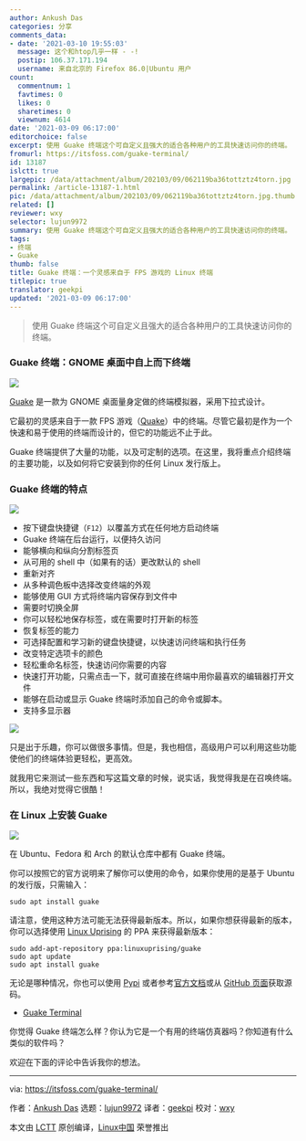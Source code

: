 ```yaml
---
author: Ankush Das
categories: 分享
comments_data:
- date: '2021-03-10 19:55:03'
  message: 这个和htop几乎一样 - -!
  postip: 106.37.171.194
  username: 来自北京的 Firefox 86.0|Ubuntu 用户
count:
  commentnum: 1
  favtimes: 0
  likes: 0
  sharetimes: 0
  viewnum: 4614
date: '2021-03-09 06:17:00'
editorchoice: false
excerpt: 使用 Guake 终端这个可自定义且强大的适合各种用户的工具快速访问你的终端。
fromurl: https://itsfoss.com/guake-terminal/
id: 13187
islctt: true
largepic: /data/attachment/album/202103/09/062119ba36tottztz4torn.jpg
permalink: /article-13187-1.html
pic: /data/attachment/album/202103/09/062119ba36tottztz4torn.jpg.thumb.jpg
related: []
reviewer: wxy
selector: lujun9972
summary: 使用 Guake 终端这个可自定义且强大的适合各种用户的工具快速访问你的终端。
tags:
- 终端
- Guake
thumb: false
title: Guake 终端：一个灵感来自于 FPS 游戏的 Linux 终端
titlepic: true
translator: geekpi
updated: '2021-03-09 06:17:00'
---
```



> 
> 使用 Guake 终端这个可自定义且强大的适合各种用户的工具快速访问你的终端。
> 
> 
> 


### Guake 终端：GNOME 桌面中自上而下终端


![](/data/attachment/album/202103/09/062119ba36tottztz4torn.jpg)


[Guake](http://guake-project.org/) 是一款为 GNOME 桌面量身定做的终端模拟器，采用下拉式设计。


它最初的灵感来自于一款 FPS 游戏（[Quake](https://quake.bethesda.net/en)）中的终端。尽管它最初是作为一个快速和易于使用的终端而设计的，但它的功能远不止于此。


Guake 终端提供了大量的功能，以及可定制的选项。在这里，我将重点介绍终端的主要功能，以及如何将它安装到你的任何 Linux 发行版上。


### Guake 终端的特点


![](/data/attachment/album/202103/09/061702x2uduu3zuzg347pa.jpg)


* 按下键盘快捷键（`F12`）以覆盖方式在任何地方启动终端
* Guake 终端在后台运行，以便持久访问
* 能够横向和纵向分割标签页
* 从可用的 shell 中（如果有的话）更改默认的 shell
* 重新对齐
* 从多种调色板中选择改变终端的外观
* 能够使用 GUI 方式将终端内容保存到文件中
* 需要时切换全屏
* 你可以轻松地保存标签，或在需要时打开新的标签
* 恢复标签的能力
* 可选择配置和学习新的键盘快捷键，以快速访问终端和执行任务
* 改变特定选项卡的颜色
* 轻松重命名标签，快速访问你需要的内容
* 快速打开功能，只需点击一下，就可直接在终端中用你最喜欢的编辑器打开文件
* 能够在启动或显示 Guake 终端时添加自己的命令或脚本。
* 支持多显示器


![](/data/attachment/album/202103/09/061703kzb0z0g64v88zps8.jpg)


只是出于乐趣，你可以做很多事情。但是，我也相信，高级用户可以利用这些功能使他们的终端体验更轻松，更高效。


就我用它来测试一些东西和写这篇文章的时候，说实话，我觉得我是在召唤终端。所以，我绝对觉得它很酷！


### 在 Linux 上安装 Guake


![](/data/attachment/album/202103/09/061703qnnwlel3wwuen1up.png)


在 Ubuntu、Fedora 和 Arch 的默认仓库中都有 Guake 终端。


你可以按照它的官方说明来了解你可以使用的命令，如果你使用的是基于 Ubuntu 的发行版，只需输入：



```
sudo apt install guake

```

请注意，使用这种方法可能无法获得最新版本。所以，如果你想获得最新的版本，你可以选择使用 [Linux Uprising](https://www.linuxuprising.com/) 的 PPA 来获得最新版本：



```
sudo add-apt-repository ppa:linuxuprising/guake
sudo apt update
sudo apt install guake

```

无论是哪种情况，你也可以使用 [Pypi](https://pypi.org/) 或者参考[官方文档](https://guake.readthedocs.io/en/latest/user/installing.html)或从 [GitHub 页面](https://github.com/Guake/guake)获取源码。


* [Guake Terminal](https://github.com/Guake/guake)


你觉得 Guake 终端怎么样？你认为它是一个有用的终端仿真器吗？你知道有什么类似的软件吗？


欢迎在下面的评论中告诉我你的想法。




---


via: <https://itsfoss.com/guake-terminal/>


作者：[Ankush Das](https://itsfoss.com/author/ankush/) 选题：[lujun9972](https://github.com/lujun9972) 译者：[geekpi](https://github.com/geekpi) 校对：[wxy](https://github.com/wxy)


本文由 [LCTT](https://github.com/LCTT/TranslateProject) 原创编译，[Linux中国](https://linux.cn/) 荣誉推出